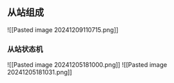 ## 从站组成
![[Pasted image 20241209110715.png]]
### 从站状态机
![[Pasted image 20241205181000.png]]
![[Pasted image 20241205181031.png]]
